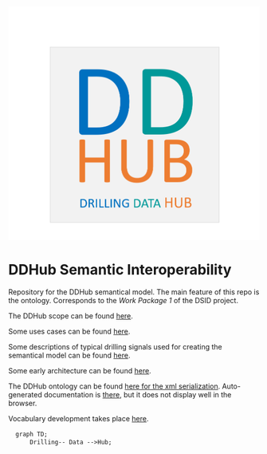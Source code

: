 ![DDHub](./docs/img/ddhubLogo.png)

# DDHub Semantic Interoperability
Repository for the DDHub semantical model. The main feature of this repo is the ontology. 
Corresponds to the *Work Package 1* of the DSID project. 

The DDHub scope can be found [here](docs/DDHub_semantic_model.md).

Some uses cases can be found [here](docs/use_cases/Use_cases.md). 

Some descriptions of typical drilling signals used for creating the semantical model can be found [here](docs/drilling_signals/home.md). 

Some early architecture can be found [here](docs/architecture/DDHub_architecture.md). 

The DDHub ontology can be found [here for the xml serialization](model/DDHub_xml.owl). Auto-generated documentation is [there](model/html/documentation/index-en.html), but it does not display well in the browser. 

Vocabulary development takes place [here](docs/vocabulary_development/README.md). 

```mermaid
  graph TD;
      Drilling-- Data -->Hub;      
```
